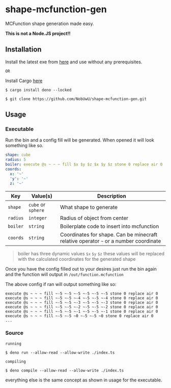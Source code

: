 # shape-mcfunction-gen
MCFunction shape generation made easy.

**This is not a Node.JS project!!**

## Installation

Install the latest exe from [here](https://github.com/NobUwU/shape-mcfunction.gen/releases/latest) and use without any prerequisites.

`OR`

Install Cargo [here](https://www.rust-lang.org/tools/install)
```
$ cargo install deno --locked
``` 
```
$ git clone https://github.com/NobUwU/shape-mcfunction-gen.git
```

## Usage

### Executable

Run the bin and a config fill will be generated. When opened it will look something like so.

```yaml
shape: cube
radius: 5
boiler: execute @s ~ ~ ~ fill $x $y $z $x $y $z stone 0 replace air 0
coords:
  x: '~'
  'y': '~'
  z: '~'
```

| Key | Value(s) | Description |
| --- | ------ | ----------- |
| `shape` | `cube` or `sphere` | What shape to generate |
| `radius` | `integer` | Radius of object from center |
| `boiler` | `string` | Boilerplate code to insert into mcfunction |
| `coords` | `string` | Coordinates for shape. Can be minecraft relative operator `~` or a number coordinate |

> boiler has three dynamic values `$x` `$y` `$z` these values will be replaced with the calculated coordinates for the generated shape

Once you have the config filled out to your desires just run the bin again and the function will output in `/out/function.mcfunction`

The above config if ran will output something like so:

```
execute @s ~ ~ ~ fill ~-5 ~-5 ~-5 ~-5 ~-5 ~-5 stone 0 replace air 0
execute @s ~ ~ ~ fill ~-5 ~-5 ~-4 ~-5 ~-5 ~-4 stone 0 replace air 0
execute @s ~ ~ ~ fill ~-5 ~-5 ~-3 ~-5 ~-5 ~-3 stone 0 replace air 0
execute @s ~ ~ ~ fill ~-5 ~-5 ~-2 ~-5 ~-5 ~-2 stone 0 replace air 0
execute @s ~ ~ ~ fill ~-5 ~-5 ~-1 ~-5 ~-5 ~-1 stone 0 replace air 0
execute @s ~ ~ ~ fill ~-5 ~-5 ~0 ~-5 ~-5 ~0 stone 0 replace air 0
...
```

### Source

`running`
```
$ deno run --allow-read --allow-write ./index.ts
```

`compiling`
```
$ deno compile --allow-read --allow-write ./index.ts
```

everything else is the same concept as shown in usage for the executable.
